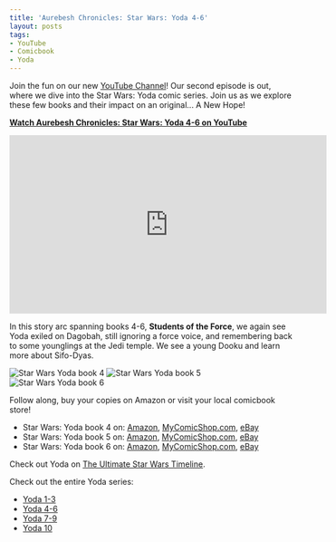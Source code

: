 ```yaml
---
title: 'Aurebesh Chronicles: Star Wars: Yoda 4-6'
layout: posts
tags:
- YouTube
- Comicbook
- Yoda
---
```


Join the fun on our new [YouTube Channel](https://www.youtube.com/watch?v=6KbqUh7fAgY&t=22s&ab_channel=AurebeshFiles)! Our second episode is out, where we dive into the Star Wars: Yoda comic series. Join us as we explore these few books and their impact on an original... A New Hope!

<a href="https://youtu.be/yABYhJuCZb0?si=QiUSpxfWGOVNE1hE" target="_blank">**Watch Aurebesh Chronicles: Star Wars: Yoda 4-6 on YouTube**</a>

<iframe width="560" height="315" src="https://www.youtube.com/embed/yABYhJuCZb0?si=XEfSwz9gnlpHTBKV" title="YouTube video player" frameborder="0" allow="accelerometer; autoplay; clipboard-write; encrypted-media; gyroscope; picture-in-picture; web-share" allowfullscreen></iframe>

In this story arc spanning books 4-6, **Students of the Force**, we again see Yoda exiled on Dagobah, still ignoring a force voice, and remembering back to some younglings at the Jedi temple. We see a young Dooku and learn more about Sifo-Dyas. 

<img src="{{'comics/star wars yoda/star_wars_yoda4.jpg' | relative_url }}" class="comicbook" alt="Star Wars Yoda book 4" />
<img src="{{ 'comics/star wars yoda/star_wars_yoda5.jpg' | relative_url }}" class="comicbook" alt="Star Wars Yoda book 5" />
<img src="{{ 'comics/star wars yoda/star_wars_yoda6.jpg' | relative_url }}" class="comicbook" alt="Star Wars Yoda book 6"/>

Follow along, buy your copies on Amazon or visit your local comicbook store!
* Star Wars: Yoda book 4 on:
<a href="https://amzn.to/46ZtDHv" target="_blank">Amazon</a>,
<a href="https://www.mycomicshop.com/search?TID=57126621&AffID=2026649P01" target="_blank">MyComicShop.com</a>,
<a href="https://ebay.us/qNwEgo" target="_blank">eBay</a>
* Star Wars: Yoda book 5 on:
<a href="https://amzn.to/3tJfBvv" target="_blank">Amazon</a>,
<a href="https://www.mycomicshop.com/search?TID=57126621&AffID=2026649P01" target="_blank">MyComicShop.com</a>,
<a href="https://ebay.us/2pSdgN" target="_blank">eBay</a>
* Star Wars: Yoda book 6 on:
<a href="https://amzn.to/496nFGL" target="_blank">Amazon</a>,
<a href="https://www.mycomicshop.com/search?TID=57126621&AffID=2026649P01" target="_blank">MyComicShop.com</a>,
<a href="https://ebay.us/mpF1U3" target="_blank">eBay</a>

Check out Yoda on [The Ultimate Star Wars Timeline](https://timeline.starwars.guide/character/Yoda?year=0).

Check out the entire Yoda series:
* <a href="/2023/10/12/aurebesh-chronicles-star-wars-yoda-1-3.html">Yoda 1-3</a>
* <a href="/2023/10/23/aurebesh-chronicles-star-wars-yoda-4-6.html">Yoda 4-6</a>
* <a href="/2023/12/16/aurebesh-chronicles-star-wars-yoda-7-9.html">Yoda 7-9</a>
* <a href="/2024/03/23/aurebesh-chronicles-star-wars-yoda-10.html">Yoda 10</a>
